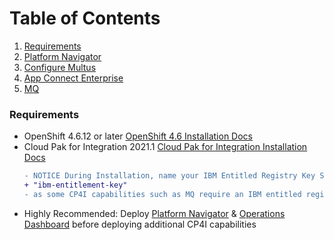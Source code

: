 # Table of Contents
1. [Requirements](#requirements "Requirements")
2. [Platform Navigator](Platform%20Navigator.md)
3. [Configure Multus](#configure-multus "Configure Multus")
4. [App Connect Enterprise](#connect-the-2nd-network-to-app-connect-enterprise-ace "App Connect Enterprise")
5. [MQ](#connect-the-2nd-network-to-ibm-mq "IBM MQ")

### Requirements

- OpenShift 4.6.12 or later [OpenShift 4.6 Installation Docs](https://docs.openshift.com/container-platform/4.6/welcome/index.html)
- Cloud Pak for Integration 2021.1 [Cloud Pak for Integration Installation Docs](https://www.ibm.com/docs/en/cloud-paks/cp-integration/2021.1?topic=installing)
  ```diff
  - NOTICE During Installation, name your IBM Entitled Registry Key Secret:
  + "ibm-entitlement-key"
  - as some CP4I capabilities such as MQ require an IBM entitled registry key with this name
  ```
- Highly Recommended: Deploy [Platform Navigator](Platform%20Navigator.md) & [Operations Dashboard](IBM%20docs%20Installing%20MQ.md) before deploying additional CP4I capabilities
